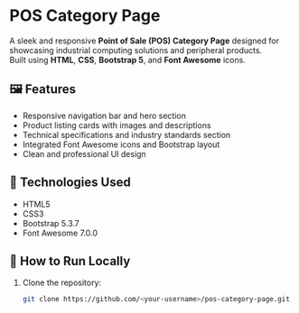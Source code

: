 # POS Category Page

A sleek and responsive **Point of Sale (POS) Category Page** designed for showcasing industrial computing solutions and peripheral products.  
Built using **HTML**, **CSS**, **Bootstrap 5**, and **Font Awesome** icons.

## 🖼️ Features
- Responsive navigation bar and hero section  
- Product listing cards with images and descriptions  
- Technical specifications and industry standards section  
- Integrated Font Awesome icons and Bootstrap layout  
- Clean and professional UI design

## 🧰 Technologies Used
- HTML5  
- CSS3  
- Bootstrap 5.3.7  
- Font Awesome 7.0.0  

## 🚀 How to Run Locally
1. Clone the repository:
   ```bash
   git clone https://github.com/<your-username>/pos-category-page.git
